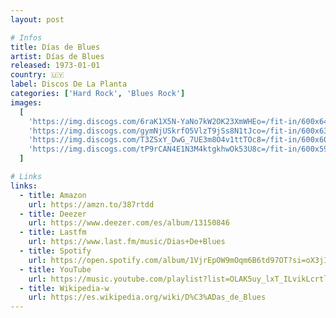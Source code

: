 ```yaml
---
layout: post

# Infos
title: Días de Blues
artist: Días de Blues
released: 1973-01-01
country: 🇺🇾
label: Discos De La Planta
categories: ['Hard Rock', 'Blues Rock']
images:
  [
    'https://img.discogs.com/6raK1X5N-YaNo7kW2OK23XmWHEo=/fit-in/600x641/filters:strip_icc():format(jpeg):mode_rgb():quality(90)/discogs-images/R-9328968-1478710310-9709.jpeg.jpg',
    'https://img.discogs.com/gymNjUSkrfO5VlzT9jSs8N1tJco=/fit-in/600x638/filters:strip_icc():format(jpeg):mode_rgb():quality(90)/discogs-images/R-9328968-1478710315-7401.jpeg.jpg',
    'https://img.discogs.com/T3ZSxY_DwG_7UE3m8O4v1ttTOc8=/fit-in/600x603/filters:strip_icc():format(jpeg):mode_rgb():quality(90)/discogs-images/R-9328968-1478710320-5985.jpeg.jpg',
    'https://img.discogs.com/tP9rCAN4E1N3M4ktgkhwOk53U8c=/fit-in/600x591/filters:strip_icc():format(jpeg):mode_rgb():quality(90)/discogs-images/R-9328968-1478710328-8208.jpeg.jpg',
  ]

# Links
links:
  - title: Amazon
    url: https://amzn.to/387rtdd
  - title: Deezer
    url: https://www.deezer.com/es/album/13150846
  - title: Lastfm
    url: https://www.last.fm/music/Dias+De+Blues
  - title: Spotify
    url: https://open.spotify.com/album/1VjrEpOW9mOqm6B6td97OT?si=oX3jIA3ZTtGu0VWhfp-pSA
  - title: YouTube
    url: https://music.youtube.com/playlist?list=OLAK5uy_lxT_ILvikLcrtlT3q9k8RDQnxi6GuchW8
  - title: Wikipedia-w
    url: https://es.wikipedia.org/wiki/D%C3%ADas_de_Blues
---
```

